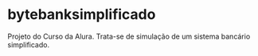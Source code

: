 # bytebanksimplificado
Projeto do Curso da Alura. Trata-se de simulação de um sistema bancário simplificado.
